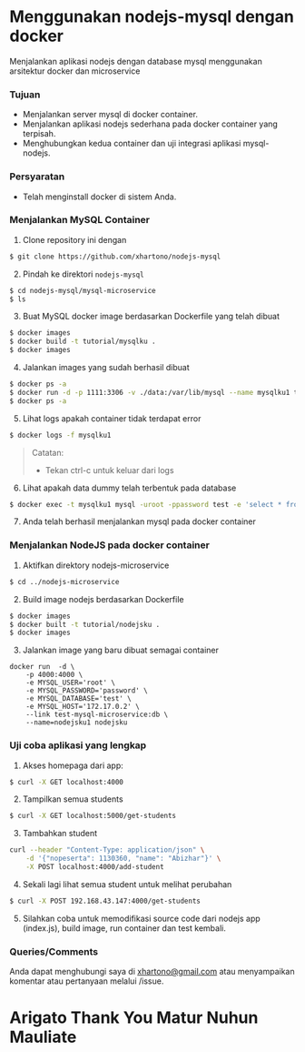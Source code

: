 # Menggunakan nodejs-mysql dengan docker

Menjalankan aplikasi nodejs dengan database mysql menggunakan arsitektur docker dan microservice

### Tujuan

- Menjalankan server mysql di docker container.
- Menjalankan aplikasi nodejs sederhana pada docker container yang terpisah.
- Menghubungkan kedua container dan uji integrasi aplikasi mysql-nodejs.

### Persyaratan

- Telah menginstall docker di sistem Anda.

### Menjalankan MySQL Container

1. Clone repository ini dengan
```bash
$ git clone https://github.com/xhartono/nodejs-mysql
```
2. Pindah ke direktori `nodejs-mysql`
```bash
$ cd nodejs-mysql/mysql-microservice
$ ls
```
3. Buat MySQL docker image berdasarkan Dockerfile yang telah dibuat
```bash
$ docker images
$ docker build -t tutorial/mysqlku .
$ docker images
```
4. Jalankan images yang sudah berhasil dibuat 
```bash
$ docker ps -a
$ docker run -d -p 1111:3306 -v ./data:/var/lib/mysql --name mysqlku1 tutorial/mysqlku
$ docker ps -a
```
5. Lihat logs apakah container tidak terdapat error
```bash
$ docker logs -f mysqlku1
```
> Catatan:
> - Tekan ctrl-c untuk keluar dari logs
6. Lihat apakah data dummy telah terbentuk pada database
```bash
$ docker exec -t mysqlku1 mysql -uroot -ppassword test -e 'select * from students;'
```
7. Anda telah berhasil menjalankan mysql pada docker container

### Menjalankan NodeJS pada docker container
1. Aktifkan direktory nodejs-microservice
```bash
$ cd ../nodejs-microservice
```
2. Build image nodejs berdasarkan Dockerfile
```bash
$ docker images
$ docker built -t tutorial/nodejsku .
$ docker images
```
3. Jalankan image yang baru dibuat semagai container
```
docker run  -d \
	-p 4000:4000 \
	-e MYSQL_USER='root' \
	-e MYSQL_PASSWORD='password' \
	-e MYSQL_DATABASE='test' \
	-e MYSQL_HOST='172.17.0.2' \
	--link test-mysql-microservice:db \
	--name=nodejsku1 nodejsku
```

### Uji coba aplikasi yang lengkap

1. Akses homepaga dari app:
```bash
$ curl -X GET localhost:4000
```
2. Tampilkan semua students
```bash
$ curl -X GET localhost:5000/get-students
```
3. Tambahkan student
```bash
curl --header "Content-Type: application/json" \
	-d '{"nopeserta": 1130360, "name": "Abizhar"}' \
	-X POST localhost:4000/add-student
```
4. Sekali lagi lihat semua student untuk melihat perubahan
```bash
$ curl -X POST 192.168.43.147:4000/get-students
```
5. Silahkan coba untuk memodifikasi source code dari nodejs app (index.js), build image, run container dan test kembali.

### Queries/Comments

Anda dapat menghubungi saya di xhartono@gmail.com atau menyampaikan komentar atau pertanyaan  melalui /issue.

# Arigato Thank You Matur Nuhun Mauliate
